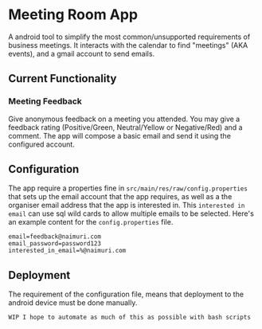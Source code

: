 # Meeting Room App

A android tool to simplify the most common/unsupported requirements of business meetings.
It interacts with the calendar to find "meetings" (AKA events), and a gmail account to send emails.

## Current Functionality

### Meeting Feedback
Give anonymous feedback on a meeting you attended. You may give a feedback rating
(Positive/Green, Neutral/Yellow or Negative/Red) and a comment. The app will compose a basic email 
and send it using the configured account.

## Configuration
The app require a properties fine in `src/main/res/raw/config.properties` that sets up the email
account that the app requires, as well as a the organiser email address that the app is interested
in. This `interested in email` can use sql wild cards to allow multiple emails to be selected.
Here's an example content for the `config.properties` file.

```
email=feedback@naimuri.com
email_password=password123
interested_in_email=%@naimuri.com
```

## Deployment
The requirement of the configuration file, means that deployment to the android device must be done
manually.

`WIP I hope to automate as much of this as possible with bash scripts`

